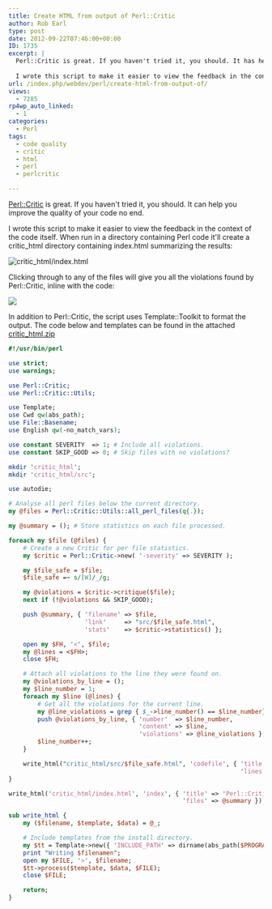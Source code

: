 ```yaml
---
title: Create HTML from output of Perl::Critic
author: Rob Earl
type: post
date: 2012-09-22T07:46:00+00:00
ID: 1735
excerpt: |
  Perl::Critic is great. If you haven't tried it, you should. It has helped me improve the quality of my code no end.
  
  I wrote this script to make it easier to view the feedback in the context of the code itself. When run in a directory containing Perl&hellip;
url: /index.php/webdev/perl/create-html-from-output-of/
views:
  - 7285
rp4wp_auto_linked:
  - 1
categories:
  - Perl
tags:
  - code quality
  - critic
  - html
  - perl
  - perlcritic

---
```

[Perl::Critic][1] is great. If you haven't tried it, you should. It can help you improve the quality of your code no end.

I wrote this script to make it easier to view the feedback in the context of the code itself. When run in a directory containing Perl code it'll create a critic_html directory containing index.html summarizing the results:

![critic_html/index.html][2]

Clicking through to any of the files will give you all the violations found by Perl::Critic, inline with the code:

![][3]

In addition to Perl::Critic, the script uses Template::Toolkit to format the output. The code below and templates can be found in the attached [critic_html.zip][4]

```perl
#!/usr/bin/perl

use strict;
use warnings;

use Perl::Critic;
use Perl::Critic::Utils;

use Template;
use Cwd qw(abs_path);
use File::Basename;
use English qw(-no_match_vars);

use constant SEVERITY  => 1; # Include all violations.
use constant SKIP_GOOD => 0; # Skip files with no violations?

mkdir 'critic_html';
mkdir 'critic_html/src';

use autodie;

# Analyse all perl files below the current directory.
my @files = Perl::Critic::Utils::all_perl_files(q{.});

my @summary = (); # Store statistics on each file processed.

foreach my $file (@files) {
    # Create a new Critic for per file statistics.
    my $critic = Perl::Critic->new( '-severity' => SEVERITY );

    my $file_safe = $file;
    $file_safe =~ s/[W]/_/g;

    my @violations = $critic->critique($file);
    next if (!@violations && SKIP_GOOD);

    push @summary, { 'filename' => $file,
                     'link'     => "src/$file_safe.html",
                     'stats'    => $critic->statistics() };

    open my $FH, '<', $file;
    my @lines = <$FH>;
    close $FH;

    # Attach all violations to the line they were found on.
    my @violations_by_line = ();
    my $line_number = 1;
    foreach my $line (@lines) {
        # Get all the violations for the current line.
        my @line_violations = grep { $_->line_number() == $line_number} @violations;
        push @violations_by_line, { 'number'  => $line_number,
                                    'content' => $line,
                                    'violations' => @line_violations };
        $line_number++;
    }

    write_html("critic_html/src/$file_safe.html", 'codefile', { 'title' => "Critic Analysis of $file",
                                                                'lines' => @violations_by_line } );
}

write_html('critic_html/index.html', 'index', { 'title' => 'Perl::Critic::HTML Summary',
                                                'files' => @summary });

sub write_html {
    my ($filename, $template, $data) = @_;

    # Include templates from the install directory.
    my $tt = Template->new({ 'INCLUDE_PATH' => dirname(abs_path($PROGRAM_NAME)).'/templates' } );
    print "Writing $filenamen";
    open my $FILE, '>', $filename;
    $tt->process($template, $data, $FILE);
    close $FILE;

    return;
}
```

 [1]: http://search.cpan.org/~thaljef/Perl-Critic-1.118/lib/Perl/Critic.pm
 [2]: https://lessthandot.z19.web.core.windows.net/wp-content/uploads/blogs/WebDev/CriticHtml/critic-html-index.jpg ""
 [3]: https://lessthandot.z19.web.core.windows.net/wp-content/uploads/blogs/WebDev/CriticHtml/critic-html-code.jpg ""
 [4]: https://lessthandot.z19.web.core.windows.net/wp-content/uploads/blogs/WebDev/CriticHtml/critic_html.zip